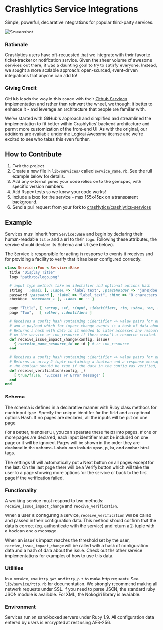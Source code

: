 # Crashlytics Service Integrations #

Simple, powerful, declarative integrations for popular third-party services.

![Screenshot](http://www.crashlytics.com/blog/wp-content/uploads/2012/09/Screen-Shot-2012-09-24-at-2.54.47-PM.png)

### Rationale ###

Crashlytics users have oft-requested that we integrate with their favorite ticket-tracker or notification service. Given the sheer volume of awesome services out there, it was a daunting goal to try to satisfy everyone. Instead, we sought a more scalable approach:  open-sourced, event-driven integrations that anyone can add to!

### Giving Credit ###

GitHub leads the way in this space with their [Github Services](https://github.com/github/github-services) implementation and rather than reinvent the wheel, we thought it better to enhance it - and leverage an architecture that people are familiar with.

We've started with GitHub's approach and simplified and streamlined the implementation to fit better within Crashlytics' backend architecture and permit more customization of the front-end UI. As with the original, our additions are available under the Logical Awesome license and we're excited to see who takes this even further.

## How to Contribute ##

1. Fork the project
2. Create a new file in `lib/services/` called `service_name.rb`. See the full example below for details.
3. Add any external gems your code relies on to the gemspec, with specific version numbers.
4. Add Rspec tests so we know your code works!
5. Include a logo for the service - max 155x45px on a transparent background.
6. Send a pull request from your fork to [crashlytics/crashlytics-services](https://github.com/crashlytics/crashlytics-services)

## Example ##

Services must inherit from `Service:Base` and begin by declaring their human-readable `title` and a url to their `logo`. Following these attributes, the service should declare its Schema and UI (see below).

The Service is responsible for acting in response to events it receives and for providing a facility to verify that it has been configured correctly.

```ruby
class Service::Foo < Service::Base
  title "Display Title"
  logo "path/to/logo.png"

  # input type methods take an identifier and optional options hash
  string   :email [, :label => "label text", :placeholder => "jane@doe.com" ]
  password :password [, :label => "label text", :hint => "8 characters or longer" ]
  checkbox  :checkbox_1 [, :label => "" ]

  page "Title", [ :array, :of, :input, :identifiers, :to, :show, :on, :this, :page ]
  page "Two",   [ :other, :identifiers ]

  # Receives a config hash containing :identifier => value pairs for each input field
  # and a payload which for impact change events is a hash of data about the issue.
  # Returns a hash with data in it needed to later accesses any resources created
  # on the service or :no_resource if there wasn't a resource created.
  def receive_issue_impact_change(config, issue)
    { :service_name_resource_id => id } # or :no_resource
  end

  # Receives a config hash containing :identifier => value pairs for each input field.
  # Returns an array 2-tuple containing a boolean and a response message.
  # The boolean should be true if the data in the config was verified, otherwise false.
  def receive_verification(config, _)
    [ true/false, "Success or Error message" ]
  end
end
```

### Schema ###

The schema is defined in a declarative manner with Ruby class methods for each input type. Specify the unique identifer for the field and an optional options Hash. If no pages are declared, all the inputs will be put on one page. 

For a better, friendlier UI, you can spearate these fields into pages. If one or more pages are declared, each input identifier must be included on one page or it will be ignored. Pages will be shown in the order they are declared in the schema. Labels can include span, p, br, and anchor html tags.

The settings UI will automatically put a Next button on all pages except for the last. On the last page there will be a Verify button which will take the user to a page showing more options for the service or back to the first page if the verification failed.

### Functionality ###

A working service must respond to two methods: `receive_issue_impact_change` and `receive_verification`.

When a user is configuring a service, `receive_verification` will be called and passed in their configuration data. This method should confirm that the data is correct (eg. authenticate with the service) and return a 2-tuple with a boolean and a message.

When an issue's impact reaches the threshold set by the user, `receive_issue_impact_change` will be called with a hash of configuration data and a hash of data about the issue. Check out the other service implementations for examples of how to use this data.

### Utilities ###

In a service, use `http_get` and `http_put` to make http requests. See `lib/service/http.rb` for documentation. We strongly recommend making all network requests under SSL. If you need to parse JSON, the standard ruby JSON module is available. For XML, the Nokogiri library is available.

### Environment ###

Services run on sand-boxed servers under Ruby 1.9. All configuration data entered by users is encrypted at rest using AES-256.
